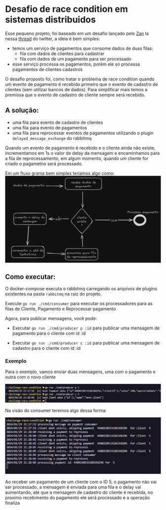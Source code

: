 # Desafio de race condition em sistemas distribuidos

Esse pequeno projeto, foi baseado em um desafio lançado pelo [Zan](https://twitter.com/zanfranceschi) la nessa [thread](https://twitter.com/zanfranceschi/status/1743040590751977636) do twitter, a ideia é bem simples:

- temos um serviço de pagamentos que consome dados de duas filas:
  - fila com dados de clientes para cadastrar
  - fila com dados de um pagamento para ser processado
- esse serviço processa os pagamentos, porém ele só processa pagamentos de clientes cadastros

O desafio proposto foi, como tratar o problema de race condition quando um evento de pagamento é recebido primeiro que o evento de cadastro de clientes (sem utilizar bancos de dados). Para simplificar mais temos a premissa que o evento de cadastro de cliente sempre será recebido.



## A solução:
- uma fila para evento de cadastro de clientes
- uma fila para evento de pagamentos
- uma fila para reprocessar eventos de pagamentos utilizando o plugin `delayed_message_exchange` do rabbitmq

Quando um evento de pagamento é recebido e o cliente ainda não existe, incrementamos em 1s o valor de delay da mensagem e encaminhamos para a fila de reprocessamento, em algum momento, quando um cliente for criado o pagametno será processado. 

Em um fluxo grama bem simples teriamos algo como: 
![Alt text](./image/fluxo.png)

## Como executar:
O docker-compose executa o rabbitmq carregando os arquivos de plugins existentes na pasta `rabbitmq` na raiz do projeto. 

Execute `go run ./cmd/consumer` para executar os processadores para as filas de Cliente, Pagamento e Reprocessar pagamento

Agora, para publicar mensagens, você pode:

- Executar `go run ./cmd/producer p :id` para publicar uma mensagem de pagamento para o cliente com id :id

- Executar `go run ./cmd/producer c :id` para publicar uma mensagem de cadastro para o cliente com id :id
 
### Exemplo 
Para o exemplo, vamos enviar duas mensagens, uma com o pagamento e outra com o novo cliente

![Alt text](./image/producer.png)

Na visão do consumer teremos algo dessa forma:

![Alt text](./image/consumer.png) 

Ao receber um pagamento de um cliente com o ID 5, o pagamento não vai ser processado, a mensagem é enviada para uma fila e o delay vai aumentando, até que a mensagem de cadastro do cliente é recebida, no proximo recebimento do pagamento ele será processado e a operação finaliza

